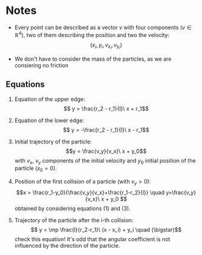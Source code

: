 # Notes
- Every point can be described as a vector $v$ with four components ($v \in \mathbb{R}^4$), two of them describing the position and two the velocity:
$$(x_i, y_i, v_{x_i}, v_{y_i})$$

- We don't have to consider the mass of the particles, as we are consiering no friction


## Equations

1. Equation of the upper edge:
$$ y = \frac{r_2 - r_1}{l}\ x + r_1$$
2. Equation of the lower edge:
$$ y = -\frac{r_2 - r_1}{l}\ x - r_1$$

3. Initial trajectory of the particle: $$y = \frac{v_y}{v_x}\ x + y_0$$ with $v_x$, $v_y$ components of the initial velocity and $y_0$ initial position of the particle ($x_0 =0$).

4. Position of the first collision of a particle (with $v_y>0$): $$x = \frac{r_1-y_0}{\frac{v_y}{v_x}+\frac{r_1-r_2}{l}} \quad y=\frac{v_y}{v_x}\ x + y_0 $$ obtained by considering equations (1) and (3).

5. Trajectory of the particle after the $i$-th collision: $$ y = \mp \frac{l}{r_2-r_1}\ (x - x_i) + y_i \quad (\bigstar)$$ check this equation! It's odd that the angular coefficient is not influenced by the direction of the particle.